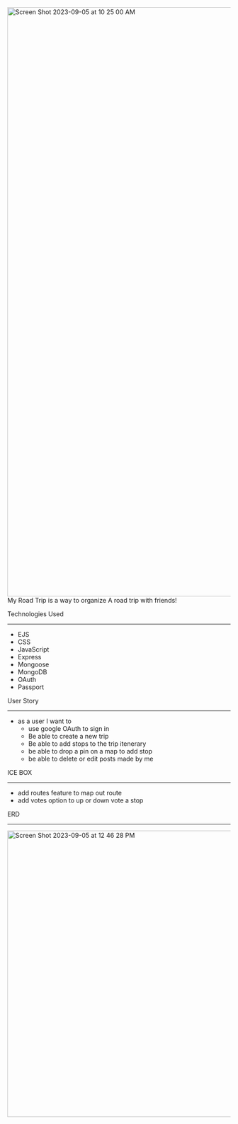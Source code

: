 <img width="1331" alt="Screen Shot 2023-09-05 at 10 25 00 AM" src="https://github.com/jpineda48/roadtrips/assets/135978440/ce2c50e9-639a-4545-9ebb-65c44cc8a5cb">
My Road Trip is a way to organize A road trip with friends!




Technologies Used
__________________________________

- EJS
- CSS
- JavaScript
- Express
- Mongoose
- MongoDB
- OAuth
- Passport

User Story
_____________________________


- as a user I want to 
    - use google OAuth to sign in
    - Be able to create a new trip
    - Be able to add stops to the trip itenerary
    - be able to drop a pin on a map to add stop
    - be able to delete or edit posts made by me

 ICE BOX
___________________________
   - add routes feature to map out route
   - add votes option to up or down vote a stop



ERD
_____________________________
<img width="647" alt="Screen Shot 2023-09-05 at 12 46 28 PM" src="https://github.com/jpineda48/roadtrips/assets/135978440/6624eec3-536b-4fa0-b192-23def1469435">
